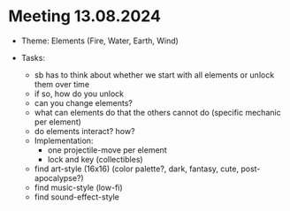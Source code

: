 # Meeting 13.08.2024

- Theme: Elements (Fire, Water, Earth, Wind)

- Tasks:
    - sb has to think about whether we start with all elements or unlock them over time
    - if so, how do you unlock
    - can you change elements?
    - what can elements do that the others cannot do (specific mechanic per element)
    - do elements interact? how?
    - Implementation:
        - one projectile-move per element
        - lock and key (collectibles)
    - find art-style (16x16) (color palette?, dark, fantasy, cute, post-apocalypse?)
    - find music-style (low-fi)
    - find sound-effect-style

